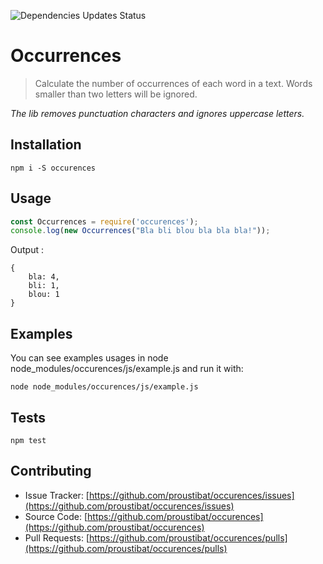 ![Dependencies Updates Status](https://david-dm.org/proustibat/occurences.svg)


# Occurrences 
> Calculate the number of occurrences of each word in a text.
> Words smaller than two letters will be ignored.

*The lib removes punctuation characters and ignores uppercase letters.*

## Installation
`npm i -S occurences`

## Usage

```js
const Occurrences = require('occurences');
console.log(new Occurrences("Bla bli blou bla bla bla!"));
```

Output : 
```
{ 
    bla: 4, 
    bli: 1, 
    blou: 1 
}
```


## Examples
You can see examples usages in node node_modules/occurences/js/example.js and run it with:

```
node node_modules/occurences/js/example.js
```


## Tests
`npm test`


## Contributing

- Issue Tracker: [https://github.com/proustibat/occurences/issues](https://github.com/proustibat/occurences/issues)
- Source Code: [https://github.com/proustibat/occurences](https://github.com/proustibat/occurences)
- Pull Requests: [https://github.com/proustibat/occurences/pulls](https://github.com/proustibat/occurences/pulls)


